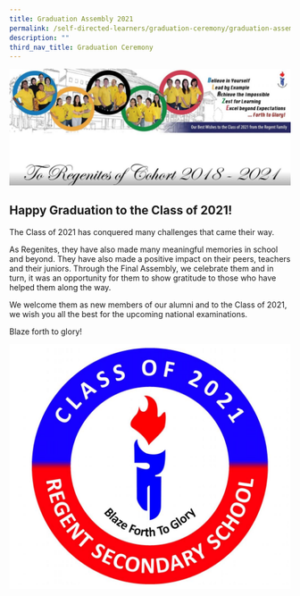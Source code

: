 ```yaml
---
title: Graduation Assembly 2021
permalink: /self-directed-learners/graduation-ceremony/graduation-assembly-2021/
description: ""
third_nav_title: Graduation Ceremony
---
```

![](/images/Graduation%20Ceremony/Cohort-Banner-1024x424.jpg)

## **Happy Graduation to the Class of 2021!**

The Class of 2021 has conquered many challenges that came their way.

As Regenites, they have also made many meaningful memories in school and beyond. They have also made a positive impact on their peers, teachers and their juniors. Through the Final Assembly, we celebrate them and in turn, it was an opportunity for them to show gratitude to those who have helped them along the way.

We welcome them as new members of our alumni and to the Class of 2021, we wish you all the best for the upcoming national examinations.

Blaze forth to glory!

![](/images/Graduation%20Ceremony/grad-crest-1024x890.jpg)